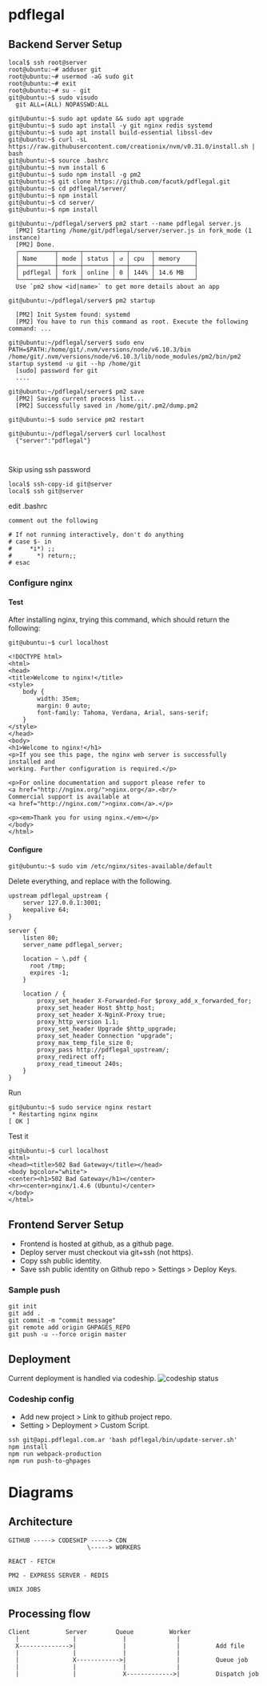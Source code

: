 # pdflegal

## Backend Server Setup

```
local$ ssh root@server
root@ubuntu:~# adduser git
root@ubuntu:~# usermod -aG sudo git
root@ubuntu:~# exit
root@ubuntu:~# su - git
git@ubuntu:~$ sudo visudo
  git ALL=(ALL) NOPASSWD:ALL

git@ubuntu:~$ sudo apt update && sudo apt upgrade
git@ubuntu:~$ sudo apt install -y git nginx redis systemd
git@ubuntu:~$ sudo apt install build-essential libssl-dev
git@ubuntu:~$ curl -sL https://raw.githubusercontent.com/creationix/nvm/v0.31.0/install.sh | bash
git@ubuntu:~$ source .bashrc
git@ubuntu:~$ nvm install 6
git@ubuntu:~$ sudo npm install -g pm2
git@ubuntu:~$ git clone https://github.com/facutk/pdflegal.git 
git@ubuntu:~$ cd pdflegal/server/
git@ubuntu:~$ npm install
git@ubuntu:~$ cd server/
git@ubuntu:~$ npm install

git@ubuntu:~/pdflegal/server$ pm2 start --name pdflegal server.js
  [PM2] Starting /home/git/pdflegal/server/server.js in fork_mode (1 instance)
  [PM2] Done.
  ┌──────────┬──────┬────────┬───┬──────┬───────────┐
  │ Name     │ mode │ status │ ↺ │ cpu  │ memory    │
  ├──────────┼──────┼────────┼───┼──────┼───────────┤
  │ pdflegal │ fork │ online │ 0 │ 144% │ 14.6 MB   │
  └──────────┴──────┴────────┴───┴──────┴───────────┘
  Use `pm2 show <id|name>` to get more details about an app

git@ubuntu:~/pdflegal/server$ pm2 startup

  [PM2] Init System found: systemd
  [PM2] You have to run this command as root. Execute the following command: ...

git@ubuntu:~/pdflegal/server$ sudo env PATH=$PATH:/home/git/.nvm/versions/node/v6.10.3/bin /home/git/.nvm/versions/node/v6.10.3/lib/node_modules/pm2/bin/pm2 startup systemd -u git --hp /home/git
  [sudo] password for git
  ....

git@ubuntu:~/pdflegal/server$ pm2 save
  [PM2] Saving current process list...
  [PM2] Successfully saved in /home/git/.pm2/dump.pm2

git@ubuntu:~$ sudo service pm2 restart

git@ubuntu:~/pdflegal/server$ curl localhost
  {"server":"pdflegal"}



```

Skip using ssh password
```
local$ ssh-copy-id git@server
local$ ssh git@server
```

edit .bashrc
```
comment out the following

# If not running interactively, don't do anything
# case $- in
#     *i*) ;;
#       *) return;;
# esac
```

### Configure nginx

#### Test
After installing nginx, trying this command, which should return the following:

```
git@ubuntu:~$ curl localhost

<!DOCTYPE html>
<html>
<head>
<title>Welcome to nginx!</title>
<style>
    body {
        width: 35em;
        margin: 0 auto;
        font-family: Tahoma, Verdana, Arial, sans-serif;
    }
</style>
</head>
<body>
<h1>Welcome to nginx!</h1>
<p>If you see this page, the nginx web server is successfully installed and
working. Further configuration is required.</p>

<p>For online documentation and support please refer to
<a href="http://nginx.org/">nginx.org</a>.<br/>
Commercial support is available at
<a href="http://nginx.com/">nginx.com</a>.</p>

<p><em>Thank you for using nginx.</em></p>
</body>
</html>
```

#### Configure
```
git@ubuntu:~$ sudo vim /etc/nginx/sites-available/default
```

Delete everything, and replace with the following.

```
upstream pdflegal_upstream {
    server 127.0.0.1:3001;
    keepalive 64;
}

server {
    listen 80;
    server_name pdflegal_server;
    
    location ~ \.pdf {
      root /tmp;
      expires -1;
    }

    location / {
    	proxy_set_header X-Forwarded-For $proxy_add_x_forwarded_for;
    	proxy_set_header Host $http_host;
    	proxy_set_header X-NginX-Proxy true;
    	proxy_http_version 1.1;
    	proxy_set_header Upgrade $http_upgrade;
    	proxy_set_header Connection "upgrade";
    	proxy_max_temp_file_size 0;
    	proxy_pass http://pdflegal_upstream/;
    	proxy_redirect off;
    	proxy_read_timeout 240s;
    }
}
```

Run
```
git@ubuntu:~$ sudo service nginx restart
 * Restarting nginx nginx                                                [ OK ]
```

Test it
```
git@ubuntu:~$ curl localhost
<html>
<head><title>502 Bad Gateway</title></head>
<body bgcolor="white">
<center><h1>502 Bad Gateway</h1></center>
<hr><center>nginx/1.4.6 (Ubuntu)</center>
</body>
</html>
```

## Frontend Server Setup

- Frontend is hosted at github, as a github page.
- Deploy server must checkout via git+ssh (not https).
- Copy ssh public identity.
- Save ssh public identity on Github repo > Settings > Deploy Keys.

### Sample push
```
git init
git add .
git commit -m "commit message"
git remote add origin GHPAGES_REPO
git push -u --force origin master
```

## Deployment

Current deployment is handled via codeship.
![codeship status](https://codeship.com/projects/4f8c0be0-f2d5-0134-7372-3eafc7b1bd2f/status?branch=master)

### Codeship config

- Add new project > Link to github project repo.
- Setting > Deployment > Custom Script.

```
ssh git@api.pdflegal.com.ar 'bash pdflegal/bin/update-server.sh'
npm install
npm run webpack-production
npm run push-to-ghpages
```


# Diagrams

## Architecture

```
GITHUB -----> CODESHIP -----> CDN
                      \-----> WORKERS

REACT - FETCH

PM2 - EXPRESS SERVER - REDIS

UNIX JOBS

```


## Processing flow
```
Client          Server        Queue          Worker
  |               |             |              |
  X-------------->|             |              |          Add file
  |               |             |              |
  |               X------------>|              |          Queue job
  |               |             |              |
  |               |             X------------->|          Dispatch job

```